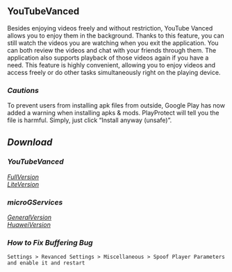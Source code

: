 ## YouTubeVanced
Besides enjoying videos freely and without restriction, YouTube Vanced allows you to enjoy them in the background. Thanks to this feature, you can still watch the videos you are watching when you exit the application. You can both review the videos and chat with your friends through them. The application also supports playback of those videos again if you have a need. This feature is highly convenient, allowing you to enjoy videos and access freely or do other tasks simultaneously right on the playing device.

### *Cautions*
To prevent users from installing apk files from outside, Google Play has now added a warning when installing apks & mods. PlayProtect will tell you the file is harmful. Simply, just click “Install anyway (unsafe)”.

## *Download*

### *YouTubeVanced*
[*FullVersion*](https://github.com/dekthaiinchina/YouTubeVanced/releases/download/v19.40.33/com.vanced.android.youtube-194033.apk)
<br />
[*LiteVersion*](https://github.com/dekthaiinchina/YouTubeVanced/releases/download/v19.40.33/com.vanced.lite.android.youtube-194033.apk)

### *microGServices*
[*GeneralVersion*](https://github.com/microg/GmsCore/releases/download/v0.3.3.240913/com.google.android.gms-240913006.apk)
<br />
[*HuaweiVersion*](https://github.com/microg/GmsCore/releases/download/v0.3.3.240913/com.google.android.gms-240913006-hw.apk)

### *How to Fix Buffering Bug*
`Settings > Revanced Settings > Miscellaneous > Spoof Player Parameters and enable it and restart`
